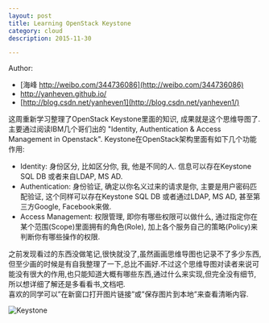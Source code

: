 ```yaml
---
layout: post
title: Learning OpenStack Keystone
category: cloud
description: 2015-11-30

---
```

Author: 

- [海峰 http://weibo.com/344736086](http://weibo.com/344736086)   
- [http://yanheven.github.io/ ](http://yanheven.github.io/ )
- [http://blog.csdn.net/yanheven1](http://blog.csdn.net/yanheven1/)

这周重新学习整理了OpenStack Keystone里面的知识, 成果就是这个思维导图了.主要通过阅读IBM几个哥们出的 "Identity, Authentication & Access Management in Openstack".
Keystone在OpenStack架构里面有如下几个功能作用: 

- Identity: 身份区分, 比如区分你, 我, 他是不同的人. 信息可以存在Keystone SQL DB 或者来自LDAP, MS AD.
- Authentication: 身份验证, 确定以你名义过来的请求是你, 主要是用户密码匹配验证, 这个同样可以存在Keystone SQL DB 或者通过LDAP, MS AD, 甚至第三方Google, Facebook来做. 
- Access Management: 权限管理, 即你有哪些权限可以做什么, 通过指定你在某个范围(Scope)里面拥有的角色(Role), 加上各个服务自己的策略(Policy)来判断你有哪些操作的权限.

之前发现看过的东西没做笔记,很快就没了,虽然画画思维导图也记录不了多少东西,但至少画的时候是有自我整理了一下,总比不画好.不过这个思维导图对读者来说可能没有很大的作用,也只能知道大概有哪些东西,通过什么来实现,但完全没有细节,所以想详细了解还是多看看书,文档吧.  
喜欢的同学可以”在新窗口打开图片链接”或”保存图片到本地”来查看清晰内容.

![Keystone](http://img.blog.csdn.net/20151122121849449)
